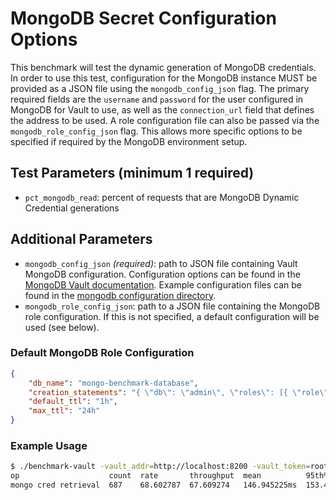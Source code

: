 # MongoDB Secret Configuration Options

This benchmark will test the dynamic generation of MongoDB credentials. In order to use this test, configuration for the MongoDB instance MUST be provided as a JSON file using the `mongodb_config_json` flag. The primary required fields are the `username` and `password` for the user configured in MongoDB for Vault to use, as well as the `connection_url` field that defines the address to be used. A role configuration file can also be passed via the `mongodb_role_config_json` flag. This allows more specific options to be specified if required by the MongoDB environment setup.

## Test Parameters (minimum 1 required)

- `pct_mongodb_read`: percent of requests that are MongoDB Dynamic Credential generations

## Additional Parameters

- `mongodb_config_json` _(required)_: path to JSON file containing Vault MongoDB configuration.  Configuration options can be found in the [MongoDB Vault documentation](https://www.vaultproject.io/api-docs/secret/databases/mongodb#configure-connection).  Example configuration files can be found in the [mongodb configuration directory](/configs/mongodb/).
- `mongodb_role_config_json`: path to a JSON file containing the MongoDB role configuration. If this is not specified, a default configuration will be used (see below).

### Default MongoDB Role Configuration

```json
{
    "db_name": "mongo-benchmark-database",
    "creation_statements": "{ \"db\": \"admin\", \"roles\": [{ \"role\": \"readWrite\" }, {\"role\": \"read\", \"db\": \"foo\"}] }",
    "default_ttl": "1h",
    "max_ttl": "24h"
}
```

### Example Usage

```bash
$ ./benchmark-vault -vault_addr=http://localhost:8200 -vault_token=root -pct_mongodb_read=100 -mongodb_config_json=/path/to/mongodb/config.json
op                    count  rate       throughput  mean          95th%         99th%         successRatio
mongo cred retrieval  687    68.602787  67.609274   146.945225ms  153.417724ms  176.005047ms  100.00%
```
